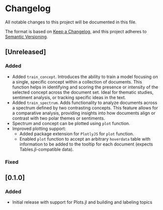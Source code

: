 # Changelog
All notable changes to this project will be documented in this file.

The format is based on [Keep a Changelog](https://keepachangelog.com/en/1.0.0/),
and this project adheres to [Semantic Versioning](https://semver.org/spec/v2.0.0.html).

## [Unreleased]

### Added
- Added `train_concept`. Introduces the ability to train a model focusing on a single, specific concept within a collection of documents. This function helps in identifying and scoring the presence or intensity of the selected concept across the document set. Ideal for thematic studies, sentiment analysis, or tracking specific ideas in the text.
- Added `train_spectrum`. Adds functionality to analyze documents across a spectrum defined by two contrasting concepts. This feature allows for a comparative analysis, providing insights into how documents align or contrast with two polar themes or sentiments.
- Spectrum and concept can be plotted using `plot` function.
- Improved plotting support: 
  - Added package extension for `PlotlyJS` for `plot` function.
  - Enabled `plot` function to accept an arbitrary `hoverdata` table with information to be added to the tooltip for each document (expects Tables.jl-compatible data).

### Fixed


## [0.1.0]

### Added
- Initial release with support for Plots.jl and building and labeling topics